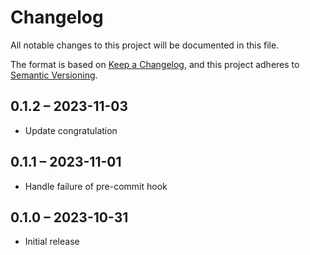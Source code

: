 # Changelog

All notable changes to this project will be documented in this file.

The format is based on [Keep a Changelog](https://keepachangelog.com/en/1.0.0/),
and this project adheres to [Semantic Versioning](https://semver.org/spec/v2.0.0.html).

## 0.1.2 – 2023-11-03

- Update congratulation

## 0.1.1 – 2023-11-01

- Handle failure of pre-commit hook

## 0.1.0 – 2023-10-31

- Initial release
